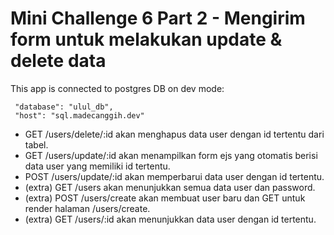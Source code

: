 # Mini Challenge 6 Part 2 - Mengirim form untuk melakukan update & delete data

This app is connected to postgres DB on dev mode:

     "database": "ulul_db",
     "host": "sql.madecanggih.dev"

- GET /users/delete/:id akan menghapus data user dengan id tertentu dari tabel.
- GET /users/update/:id akan menampilkan form ejs yang otomatis berisi data user yang memiliki id tertentu.
- POST /users/update/:id akan memperbarui data user dengan id tertentu.
- (extra) GET /users akan menunjukkan semua data user dan password.
- (extra) POST /users/create akan membuat user baru dan GET untuk render halaman /users/create.
- (extra) GET /users/:id akan menunjukkan data user dengan id tertentu.
